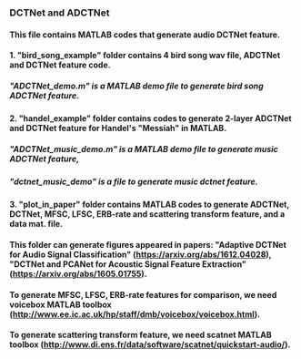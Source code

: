 ### DCTNet and ADCTNet
#### This file contains MATLAB codes that generate audio DCTNet feature. 
#### 1. "bird_song_example" folder contains 4 bird song wav file, ADCTNet and DCTNet feature code. 
##### "ADCTNet_demo.m" is a MATLAB demo file to generate bird song ADCTNet feature.
#### 2. "handel_example" folder contains codes to generate 2-layer ADCTNet and DCTNet feature for Handel's "Messiah" in MATLAB.
##### "ADCTNet_music_demo.m" is a MATLAB demo file to generate music ADCTNet feature, 
##### "dctnet_music_demo" is a file to generate music dctnet feature.
#### 3. "plot_in_paper" folder contains MATLAB codes to generate ADCTNet, DCTNet, MFSC, LFSC, ERB-rate and scattering transform feature, and a data mat. file. 
#### This folder can generate figures appeared in papers: "Adaptive DCTNet for Audio Signal Classification" (https://arxiv.org/abs/1612.04028), "DCTNet and PCANet for Acoustic Signal Feature Extraction" (https://arxiv.org/abs/1605.01755).
#### To generate MFSC, LFSC, ERB-rate features for comparison, we need voicebox MATLAB toolbox (http://www.ee.ic.ac.uk/hp/staff/dmb/voicebox/voicebox.html). 
#### To generate scattering transform feature, we need scatnet MATLAB toolbox (http://www.di.ens.fr/data/software/scatnet/quickstart-audio/). 
